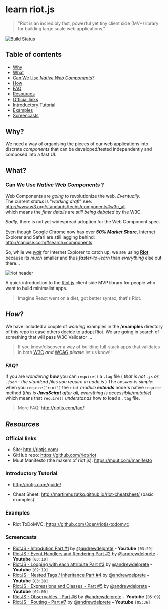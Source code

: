 # learn riot.js

> "Riot is an incredibly fast, powerful yet tiny client side (MV*)
library for building large scale web applications."

[![Build Status](https://travis-ci.org/dwyl/learn-riot.svg)](https://travis-ci.org/dwyl/learn-riot)


## Table of contents

- [Why](#why)
- [What](#what)
 -  [Can We Use *Native Web Components?*](#can-we-use-native-web-components)
- [How](#how)
- [FAQ](#faq)
- [Resources](#resources)
 - [Official links](#official-links)
 - [Introductory Tutorial](#introductory-tutorial)
 - [Examples](#examples)
 - [Screencasts](#screencasts)

## Why?

We need a way of organising the pieces of our web applications
into discrete *components* that can be developed/tested independently
and composed into a fast UI.

## What?

### Can We Use *Native Web Components* ?

Web Components are *going* to revolutionize the web. *Eventually*.  
The current *status* is "*working draft*" see: http://www.w3.org/standards/techs/components#w3c_all  
which means the *finer details* are *still being debated* by the W3C.

 *Sadly*, there is not yet widespread adoption for the Web Component spec.

Even though Google Chrome now has over 
[***50% Market Share***](http://www.sitepoint.com/browser-trends-august-2015-chrome-exceeds-50),
Internet Explorer and Safari are still lagging behind: http://caniuse.com/#search=components

So, while we [*wait*](http://www.2ality.com/2015/08/web-component-status.html)
for Internet Explorer to catch up, we are using [**Riot**](http://riotjs.com) because its *much* smaller and
thus *faster-to-learn* than *everything* else out there...

![riot header](https://cloud.githubusercontent.com/assets/194400/10937086/7c62bab4-82e8-11e5-89e8-5e41f7864734.png)

A quick introduction to the [Riot.js](https://muut.com/riotjs) client side MVP library for people who want to build minimalist apps.

> Imagine React went on a diet, got better syntax, that's Riot.

## *How*?

We have included a couple of *working* examples in the /**examples**
directory of this repo in case others decide to adopt Riot.
We are going in search of something that will pass W3C Validator ...

> If you know/discover a way of building full-stack apps that
validates in both [W3C](https://validator.w3.org/) ***and*** [WCAG](https://en.wikipedia.org/wiki/Web_Content_Accessibility_Guidelines) ***please*** let us know!!

### *FAQ*?

If you are *wondering* ***how*** you can `require()` a `.tag` file
( *that is not `.js` or `.json` -
  the standard files you require in node.js* )
The answer is *simple*: when you `require('riot')`
the `riot` *module* ***extends*** node's native `require` method
(*this is* ***JavaScirpt*** *after all, everything is accessible/mutable*)
which means that `require()` *understands* how to load a `.tag` file.

> More FAQ: http://riotjs.com/faq/


## *Resources*

### Official links

- Site: http://riotjs.com/
- GitHub repo: https://github.com/riot/riot
- Muut Manifesto (the makers of riot.js): https://muut.com/manifesto

### Introductory Tutorial
- http://riotjs.com/guide/
+ Cheat Sheet: http://martinmuzatko.github.io/riot-cheatsheet/ (basic examples)

### Examples

- Riot ToDoMVC: https://github.com/3den/riotjs-todomvc

### Screencasts

- [RiotJS - Introdution Part #1](https://www.youtube.com/watch?v=ZHmJ_gcZ8Fw) by [@andrewdelprete](https://github.com/andrewdelprete) **- Youtube** `[03:29]`
- [RiotJS - Event Handlers and Rendering Part #2](https://www.youtube.com/watch?v=FPmAZD9QRQw) by [@andrewdelprete](https://github.com/andrewdelprete) **- Youtube** `[03:10]`
- [RiotJS - Looping with each attribute Part #3](https://www.youtube.com/watch?v=VDKenvP5TyM) by [@andrewdelprete](https://github.com/andrewdelprete) **- Youtube** `[02:19]`
- [RiotJS - Nested Tags / Inheritance Part #4](https://www.youtube.com/watch?v=DzyaPZCrQ-A) by [@andrewdelprete](https://github.com/andrewdelprete) **- Youtube** `[03:38]`
- [RiotJS - Expressions and Classes - Part #5](https://www.youtube.com/watch?v=_a4OSbPSUEE) by [@andrewdelprete](https://github.com/andrewdelprete) **- Youtube** `[02:00]`
- [RiotJS - Observables - Part #6](https://www.youtube.com/watch?v=CHBQtqNtEhM) by [@andrewdelprete](https://github.com/andrewdelprete) **- Youtube** `[05:09]`
- [RiotJS - Routing - Part #7](https://www.youtube.com/watch?v=1Q9Nad1Mu6A) by [@andrewdelprete](https://github.com/andrewdelprete) **- Youtube** `[05:36]`
